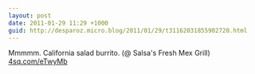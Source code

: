 ```yaml
---
layout: post
date: 2011-01-29 11:29 +1000
guid: http://desparoz.micro.blog/2011/01/29/t31162031855902720.html
---
```

Mmmmm. California salad burrito. (@ Salsa's Fresh Mex Grill) [4sq.com/eTwyMb](http://4sq.com/eTwyMb)
